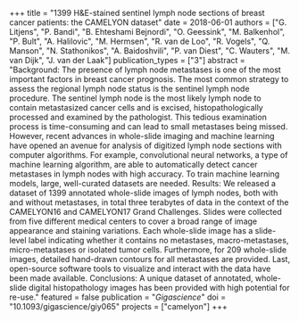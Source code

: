 +++
title = "1399 H&E-stained sentinel lymph node sections of breast cancer patients: the CAMELYON dataset"
date = 2018-06-01
authors = ["G. Litjens", "P. Bandi", "B. Ehteshami Bejnordi", "O. Geessink", "M. Balkenhol", "P. Bult", "A. Halilovic", "M. Hermsen", "R. van de Loo", "R. Vogels", "Q. Manson", "N. Stathonikos", "A. Baidoshvili", "P. van Diest", "C. Wauters", "M. van Dijk", "J. van der Laak"]
publication_types = ["3"]
abstract = "Background: The presence of lymph node metastases is one of the most important factors in breast cancer prognosis. The most common strategy to assess the regional lymph node status is the sentinel lymph node procedure. The sentinel lymph node is the most likely lymph node to contain metastasized cancer cells and is excised, histopathologically processed and examined by the pathologist. This tedious examination process is time-consuming and can lead to small metastases being missed. However, recent advances in whole-slide imaging and machine learning have opened an avenue for analysis of digitized lymph node sections with computer algorithms. For example, convolutional neural networks, a type of machine learning algorithm, are able to automatically detect cancer metastases in lymph nodes with high accuracy. To train machine learning models, large, well-curated datasets are needed. Results: We released a dataset of 1399 annotated whole-slide images of lymph nodes, both with and without metastases, in total three terabytes of data in the context of the CAMELYON16 and CAMELYON17 Grand Challenges. Slides were collected from five different medical centers to cover a broad range of image appearance and staining variations. Each whole-slide image has a slide-level label indicating whether it contains no metastases, macro-metastases, micro-metastases or isolated tumor cells. Furthermore, for 209 whole-slide images, detailed hand-drawn contours for all metastases are provided. Last, open-source software tools to visualize and interact with the data have been made available. Conclusions: A unique dataset of annotated, whole-slide digital histopathology images has been provided with high potential for re-use."
featured = false
publication = "*Gigascience*"
doi = "10.1093/gigascience/giy065"
projects = ["camelyon"]
+++

